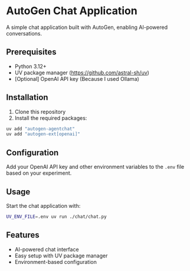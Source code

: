 # AutoGen Chat Application

A simple chat application built with AutoGen, enabling AI-powered conversations.

## Prerequisites

- Python 3.12+
- UV package manager (https://github.com/astral-sh/uv)
- [Optional] OpenAI API key (Because I used Ollama)

## Installation

1. Clone this repository
2. Install the required packages:

```bash
uv add "autogen-agentchat"
uv add "autogen-ext[openai]"
```

## Configuration

Add your OpenAI API key and other environment variables to the `.env` file based on your experiment.

## Usage

Start the chat application with:

```bash
UV_ENV_FILE=.env uv run ./chat/chat.py
```

## Features

- AI-powered chat interface
- Easy setup with UV package manager
- Environment-based configuration